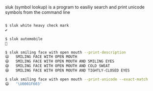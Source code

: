 sluk (symbol lookup) is a program to easiliy search and print unicode symbols from the command line

```bash

$ sluk white heavy check mark
✔

$ sluk automobile
🚗

$ sluk smiling face with open mouth --print-description
😃	SMILING FACE WITH OPEN MOUTH
😄	SMILING FACE WITH OPEN MOUTH AND SMILING EYES
😅	SMILING FACE WITH OPEN MOUTH AND COLD SWEAT
😆	SMILING FACE WITH OPEN MOUTH AND TIGHTLY-CLOSED EYES

$ sluk smiling face with open mouth --print-unicode --exact-match
😃	'\U0001F603'

```
